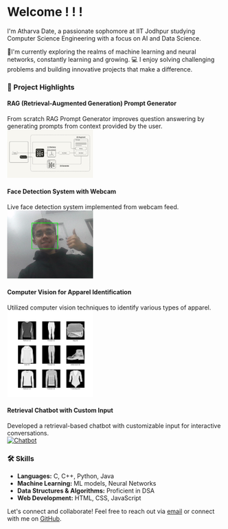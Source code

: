 # Welcome ! ! !

I'm Atharva Date, a passionate sophomore at IIT Jodhpur studying Computer Science Engineering with a focus on AI and Data Science.

🤖I'm currently exploring the realms of machine learning and neural networks, constantly learning and growing.
💻 I enjoy solving challenging problems and building innovative projects that make a difference.

### 🚀 Project Highlights

#### RAG (Retrieval-Augmented Generation) Prompt Generator
From scratch RAG Prompt Generator improves question answering by generating prompts from context provided by the user.
<br>
<a href="https://github.com/ADIITJ/RAG-implementation">
  <img src="RAG.png" alt="RAG implementation" width="200"/>
</a>

#### Face Detection System with Webcam
Live face detection system implemented from webcam feed.
<br>
<a href="https://github.com/ADIITJ/face_detection_webcam">
  <img src="face.png" alt="Face Detection" width="200"/>
</a>

#### Computer Vision for Apparel Identification
Utilized computer vision techniques to identify various types of apparel.
<br>
<a href="https://github.com/ADIITJ/basic-computer-vision">
  <img src="fashion.png" alt="Computer Vision" width="200"/>
</a>

#### Retrieval Chatbot with Custom Input
Developed a retrieval-based chatbot with customizable input for interactive conversations.
<br>
<a href="https://github.com/ADIITJ/retrieval-chatbot">
  <img src="https://your-image-url.com" alt="Chatbot" width="200"/>
</a>

### 🛠️ Skills

- **Languages:** C, C++, Python, Java
- **Machine Learning:** ML models, Neural Networks
- **Data Structures & Algorithms:** Proficient in DSA
- **Web Development:** HTML, CSS, JavaScript

Let's connect and collaborate! Feel free to reach out via [email](mailto:b22ai045@iitj.ac.in) or connect with me on [GitHub](https://github.com/ADIITJ/).

